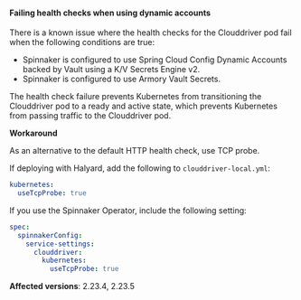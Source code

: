 #### Failing health checks when using dynamic accounts 
<!-- BOB-30122 -->

There is a known issue where the health checks for the Clouddriver pod fail when the following conditions are true:

* Spinnaker is configured to use Spring Cloud Config Dynamic Accounts backed by Vault using a K/V Secrets Engine v2.
* Spinnaker is configured to use Armory Vault Secrets.

The health check failure prevents Kubernetes from transitioning the Clouddriver pod to a ready and active state, which prevents Kubernetes from passing traffic to the Clouddriver pod.

**Workaround**

As an alternative to the default HTTP health check, use TCP probe. 

If deploying with Halyard, add the following to `clouddriver-local.yml`:

```yaml
kubernetes:
  useTcpProbe: true
```

If you use the Spinnaker Operator, include the following setting:

```yaml
spec:
  spinnakerConfig:
    service-settings:
      clouddriver:
        kubernetes:
          useTcpProbe: true
```

**Affected versions**: 2.23.4, 2.23.5
